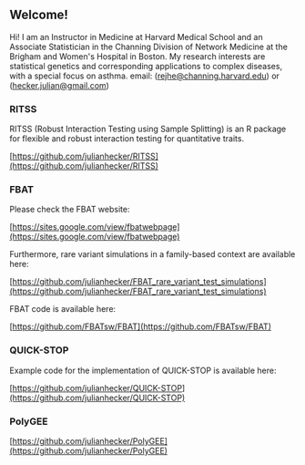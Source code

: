 ## Welcome!

Hi! I am an Instructor in Medicine at Harvard Medical School and an Associate Statistician in the Channing Division of Network Medicine at the Brigham and Women's Hospital in Boston.
My research interests are statistical genetics and corresponding applications to complex diseases, with a special focus on asthma.
email: (rejhe@channing.harvard.edu) or (hecker.julian@gmail.com)

### RITSS

RITSS (Robust Interaction Testing using Sample Splitting) is an R package for flexible and robust interaction testing for quantitative traits.

[https://github.com/julianhecker/RITSS](https://github.com/julianhecker/RITSS)

### FBAT

Please check the FBAT website:

[https://sites.google.com/view/fbatwebpage](https://sites.google.com/view/fbatwebpage)

Furthermore, rare variant simulations in a family-based context are available here:

[https://github.com/julianhecker/FBAT_rare_variant_test_simulations](https://github.com/julianhecker/FBAT_rare_variant_test_simulations)

FBAT code is available here:

[https://github.com/FBATsw/FBAT](https://github.com/FBATsw/FBAT)

### QUICK-STOP

Example code for the implementation of QUICK-STOP is available here:

[https://github.com/julianhecker/QUICK-STOP](https://github.com/julianhecker/QUICK-STOP)

### PolyGEE

[https://github.com/julianhecker/PolyGEE](https://github.com/julianhecker/PolyGEE)
